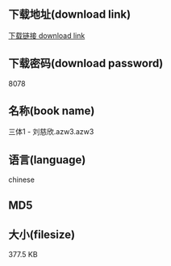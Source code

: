 ## 下载地址(download link)
[下载链接 download link](https://tutu365.netlify.app/?s=%E4%B8%89%E4%BD%931+-+%E5%88%98%E6%85%88%E6%AC%A3.azw3)

## 下载密码(download password)
8078

## 名称(book name)
三体1 - 刘慈欣.azw3.azw3

## 语言(language)
chinese

## MD5


## 大小(filesize)
377.5 KB

